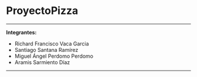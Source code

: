 # ProyectoPizza
---
**Integrantes:**
- Richard Francisco Vaca Garcia
- Santiago Santana Ramírez
- Miguel Ángel Perdomo Perdomo
- Aramis Sarmiento Díaz
---
